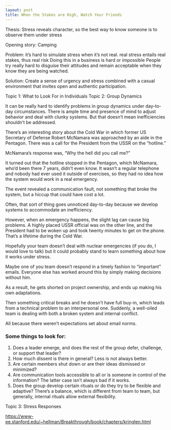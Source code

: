 ```yaml
---
layout: post
title: When the Stakes are High, Watch Your Friends
---
```

Thesis: Stress reveals character, so the best way to know someone is to observe them under stress

Opening story: Camping

Problem: it’s hard to simulate stress when it’s not real.
				 real stress entails real stakes, thus real risk
				 Doing this in a business is hard or impossible
				 People try really hard to disguise their attitudes and remain acceptable when they know they are being watched.
				 
Solution: Create a sense of urgency and stress combined with a casual environment that invites open and authentic participation.

Topic 1: What to Look For in Individuals
Topic 2: Group Dynamics

It can be really hard to identify problems in group dynamics under day-to-day circumstances. There is ample time and presence of mind to adjust behavior and deal with clunky systems. But that doesn’t mean inefficiencies shouldn’t be addressed.

There’s an interesting story about the Cold War in which former US Secretary of Defense Robert McNamara was approached by an aide in the Pentagon. There was a call for the President from the USSR on the “hotline.”

McNamara’s response was, “Why the hell did you call me?”

It turned out that the hotline stopped in the Pentagon, which McNamara, who’d been there 7 years, didn’t even know. It wasn’t a regular telephone and nobody had ever used it outside of exercises, so they had no idea how the system would work in a real emergency.

The event revealed a communication fault, not something that broke the system, but a hiccup that could have cost a lot.

Often, that sort of thing goes unnoticed day-to-day because we develop systems to accommodate an inefficiency.

However, when an emergency happens, the slight lag can cause big problems. A highly placed USSR official was on the other line, and the President had to be woken up and took twenty minutes to get on the phone. That’s a lifetime during the Cold War.

Hopefully your team doesn’t deal with nuclear emergencies (if you do, I would love to talk) but it could probably stand to learn something about how it works under stress.

Maybe one of you team doesn’t respond in a timely fashion to “important” emails. Everyone else has worked around this by simply making decisions without him.

As a result, he gets shorted on project ownership, and ends up making his own adaptations.

Then something critical breaks and he doesn’t have full buy-in, which leads from a technical problem to an interpersonal one. Suddenly, a well-oiled team is dealing with both a broken system and internal conflict.

All because there weren’t expectations set about email norms.

### Some things to look for:
1. Does a leader emerge, and does the rest of the group defer, challenge, or support that leader?
2. How much dissent is there in general? Less is not always better.
3. Are certain members shut down or are their ideas dismissed or minimized?
4. Are communication tools accessible to all or is someone in control of the information? The latter case isn’t always bad if it works.
5. Does the group develop certain rituals or do they try to be flexible and adaptive? There’s a balance, which is different from team to team, but generally, internal rituals allow external flexibility.

Topic 3: Stress Responses

https://www-ee.stanford.edu/~hellman/Breakthrough/book/chapters/kringlen.html